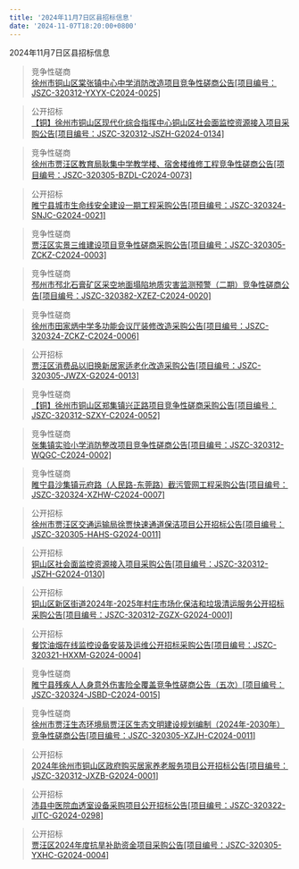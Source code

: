 ```yaml
---
title: '2024年11月7日区县招标信息'
date: '2024-11-07T18:20:00+0800'
---
```

2024年11月7日区县招标信息
<!--more-->
>竞争性磋商<br>
>[徐州市铜山区棠张镇中心中学消防改造项目竞争性磋商公告[项目编号：JSZC-320312-YXYX-C2024-0025]](http://czj.xz.gov.cn/Home/HomeDetails?type=0&articleid=f1432695-4a2f-444e-a237-1de42ddba521)

>公开招标<br>
>[【铜】徐州市铜山区现代化综合指挥中心铜山区社会面监控资源接入项目采购公告[项目编号：JSZC-320312-JSZH-G2024-0134]](http://czj.xz.gov.cn/Home/HomeDetails?type=0&articleid=f265971f-b66a-4a94-a938-b30a44d9932c)

>竞争性磋商<br>
>[徐州市贾汪区教育局耿集中学教学楼、宿舍楼维修工程竞争性磋商公告[项目编号：JSZC-320305-BZDL-C2024-0073]](http://czj.xz.gov.cn/Home/HomeDetails?type=0&articleid=99d28048-a1f6-447e-b5a2-07ba0a99d1b5)

>公开招标<br>
>[睢宁县城市生命线安全建设一期工程采购公告[项目编号：JSZC-320324-SNJC-G2024-0021]](http://czj.xz.gov.cn/Home/HomeDetails?type=0&articleid=3f3e76b2-d4ce-46ab-afb5-50ab5ef809cf)

>竞争性磋商<br>
>[贾汪区实景三维建设项目竞争性磋商采购公告[项目编号：JSZC-320305-ZCKZ-C2024-0003]](http://czj.xz.gov.cn/Home/HomeDetails?type=0&articleid=6721def0-540f-4976-96b1-19a6eb919a7f)

>竞争性磋商<br>
>[邳州市邳北石膏矿区采空地面塌陷地质灾害监测预警（二期）竞争性磋商公告[项目编号：JSZC-320382-XZEZ-C2024-0020]](http://czj.xz.gov.cn/Home/HomeDetails?type=0&articleid=ab96717d-2364-4556-80e2-4d5cb505b933)

>竞争性磋商<br>
>[徐州市田家炳中学多功能会议厅装修改造采购公告[项目编号：JSZC-320324-ZCKZ-C2024-0006]](http://czj.xz.gov.cn/Home/HomeDetails?type=0&articleid=ed11b74a-02e2-42fd-b64c-35325879e301)

>公开招标<br>
>[贾汪区消费品以旧换新居家适老化改造采购公告[项目编号：JSZC-320305-JWZX-G2024-0013]](http://czj.xz.gov.cn/Home/HomeDetails?type=0&articleid=c3c5ce05-851a-4f52-aff6-13544933f4bb)

>竞争性磋商<br>
>[【铜】徐州市铜山区郑集镇兴正路项目竞争性磋商采购公告[项目编号：JSZC-320312-SZXY-C2024-0052]](http://czj.xz.gov.cn/Home/HomeDetails?type=0&articleid=2ba51a8e-b7df-4cd8-93e1-29efafbe1ebf)

>竞争性磋商<br>
>[张集镇实验小学消防整改项目竞争性磋商公告[项目编号：JSZC-320312-WQGC-C2024-0002]](http://czj.xz.gov.cn/Home/HomeDetails?type=0&articleid=c6cf3cbc-07dd-4914-b1ec-7573b55152c3)

>竞争性磋商<br>
>[睢宁县沙集镇元府路（人民路-东莞路）截污管网工程采购公告[项目编号：JSZC-320324-XZHW-C2024-0007]](http://czj.xz.gov.cn/Home/HomeDetails?type=0&articleid=123fda97-73d6-4e91-aad2-2d022bd65d58)

>公开招标<br>
>[徐州市贾汪区交通运输局徐贾快速通道保洁项目公开招标公告[项目编号：JSZC-320305-HAHS-G2024-0011]](http://czj.xz.gov.cn/Home/HomeDetails?type=0&articleid=4bedd37b-7c75-44ca-a91b-d79e68ee1361)

>公开招标<br>
>[铜山区社会面监控资源接入项目采购公告[项目编号：JSZC-320312-JSZH-G2024-0130]](http://czj.xz.gov.cn/Home/HomeDetails?type=0&articleid=f2dbaa42-6cf5-42c1-bc0b-1a7d6aaee3f0)

>公开招标<br>
>[铜山区新区街道2024年-2025年村庄市场化保洁和垃圾清运服务公开招标采购公告[项目编号：JSZC-320312-ZGZX-G2024-0001]](http://czj.xz.gov.cn/Home/HomeDetails?type=0&articleid=039fdb45-31e0-4660-b985-ff69e5306ad1)

>公开招标<br>
>[餐饮油烟在线监控设备安装及运维公开招标采购公告[项目编号：JSZC-320321-HXXM-G2024-0004]](http://czj.xz.gov.cn/Home/HomeDetails?type=0&articleid=8a719412-c750-490d-a459-f00ee5ca805d)

>竞争性磋商<br>
>[睢宁县残疾人人身意外伤害险全覆盖竞争性磋商公告（五次）[项目编号：JSZC-320324-JSBD-C2024-0015]](http://czj.xz.gov.cn/Home/HomeDetails?type=0&articleid=bdcce90b-1cae-4cf7-ab3e-dee769db6f2c)

>竞争性磋商<br>
>[徐州市贾汪生态环境局贾汪区生态文明建设规划编制（2024年-2030年）竞争性磋商公告[项目编号：JSZC-320305-XZJH-C2024-0011]](http://czj.xz.gov.cn/Home/HomeDetails?type=0&articleid=68b1bb93-a9c4-4683-8bfd-c1896bb5bb1d)

>公开招标<br>
>[2024年徐州市铜山区政府购买居家养老服务项目公开招标公告[项目编号：JSZC-320312-JXZB-G2024-0001]](http://czj.xz.gov.cn/Home/HomeDetails?type=0&articleid=2cbb0ef3-9262-44b6-a0eb-192af82e5ac3)

>公开招标<br>
>[沛县中医院血透室设备采购项目公开招标公告[项目编号：JSZC-320322-JITC-G2024-0298]](http://czj.xz.gov.cn/Home/HomeDetails?type=0&articleid=afe96508-4d52-4789-8b4c-36c449690264)

>公开招标<br>
>[贾汪区2024年度抗旱补助资金项目采购公告[项目编号：JSZC-320305-YXHC-G2024-0004]](http://czj.xz.gov.cn/Home/HomeDetails?type=0&articleid=519feb2d-adfc-48c0-8198-92b2f3388b12)

